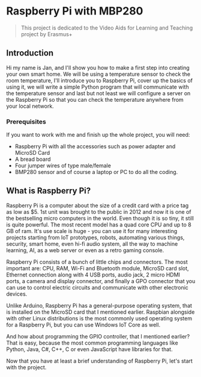 # Raspberry Pi with MBP280
> This project is dedicated to the Video Aids for Learning and Teaching project by Erasmus+
## Introduction
Hi my name is Jan, and I'll show you how to make a first step into creating your own smart home. We will be using a temperature sensor to check the room temperature, I'll introduce you to Raspberry Pi, cover up the basics of using it, we will write a simple Python program that will communicate with the temperature sensor and last but not least we will configure a server on the Raspberry Pi so that you can check the temperature anywhere from your local network. 
### Prerequisites
If you want to work with me and finish up the whole project, you will need: 
- Raspberry Pi with all the accessories such as power adapter and MicroSD Card 
- A bread board 
- Four jumper wires of type male/female 
- BMP280 sensor 
and of course a laptop or PC to do all the coding.

## What is Raspberry Pi?
Raspberry Pi is a computer about the size of a credit card with a price tag as low as $5. 1st unit was brought to the public in 2012 and now it is one of the bestselling micro computers in the world. Even though it is so tiny, it still is quite powerful. The most recent model has a quad core CPU and up to 8 GB of ram. It's use scale is huge - you can use it for many interesting projects starting from IoT prototypes, robots, automating various things, security, smart home, even hi-fi audio system, all the way to machine learning, AI, as a web server or even as a retro gaming console.

Raspberry Pi consists of a bunch of little chips and connectors.  The most important are: CPU, RAM, Wi-Fi and Bluetooth module, MicroSD card slot, Ethernet connection along with 4 USB ports, audio jack, 2 micro HDMI ports, a camera and display connector, and finally a GPO connector that you can use to control electric circuits and communicate with other electronic devices. 

Unlike Arduino, Raspberry Pi has a general-purpose operating system, that is installed on the MicroSD card that I mentioned earlier. Raspbian alongside with other Linux distributions is the most commonly used operating system for a Raspberry Pi, but you can use Windows IoT Core as well. 

And how about programming the GPIO controller, that I mentioned earlier? That is easy, because the most common programming languages like Python, Java, C#, C++, C or even JavaScript have libraries for that. 

Now that you have at least a brief understanding of Raspberry Pi, let's start with the project.